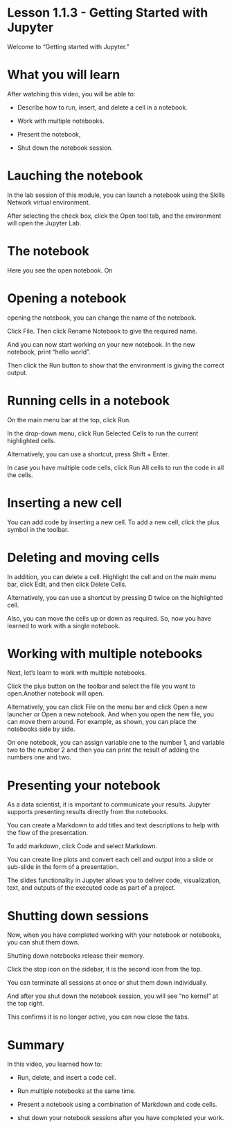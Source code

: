 # Lesson 1.1.3 - Getting Started with Jupyter

Welcome to “Getting started with Jupyter.” 

# What you will learn

After watching this video, you will be able to:

- Describe how to run, insert, and delete a cell in a notebook. 

- Work with multiple notebooks. 
- Present the notebook, 
- Shut down the notebook session. 

# Lauching the notebook

In the lab session of this module, you can launch a notebook using the Skills Network virtual environment. 

After selecting the check box, click the Open tool tab, and the environment will open the Jupyter Lab.

# The notebook

Here you see the open notebook. On 

# Opening a notebook

opening the notebook, you can change the name of the notebook. 

Click File. Then click Rename Notebook to give the required name.

And you can now start working on your new notebook. In the new notebook, print “hello world”.

Then click the Run button to show that the environment is giving the correct output.

# Running cells in a notebook

On the main menu bar at the top, click Run. 

In the drop-down menu, click Run Selected Cells to run the current highlighted cells. 

Alternatively, you can use a shortcut, press Shift + Enter. 

In case you have multiple code cells, click Run All cells to run the code in all the cells. 

# Inserting a new cell

You can add code by inserting a new cell. To add a new cell, click the plus symbol in the toolbar. 

# Deleting and moving cells

In addition, you can delete a cell. Highlight the cell and on the main menu bar, click Edit, and then click Delete Cells. 

Alternatively, you can use a shortcut by pressing D twice on the highlighted cell. 

Also, you can move the cells up or down as required. So, now you have learned to work with a single notebook. 

# Working with multiple notebooks

Next, let’s learn to work with multiple notebooks. 

Click the plus button on the toolbar and select the file you want to open.Another notebook will open. 

Alternatively, you can click File on the menu bar and click Open a new launcher or Open a new notebook. And when you open the new file, you can move them around. For example, as shown, you can place the notebooks side by side. 

On one notebook, you can assign variable one to the number 1, and variable two to the number 2 and then you can print the result of adding the numbers one and two.

# Presenting your notebook

As a data scientist, it is important to communicate your results. Jupyter supports presenting results directly from the notebooks. 

You can create a Markdown to add titles and text descriptions to help with the flow of the presentation.

To add markdown, click Code and select Markdown.

You can create line plots and convert each cell and output into a slide or sub-slide in the form of a presentation.

The slides functionality in Jupyter allows you to deliver code, visualization, text, and outputs of the executed code as part of a project.

# Shutting down sessions

Now, when you have completed working with your notebook or notebooks, you can shut them down. 

Shutting down notebooks release their memory. 

Click the stop icon on the sidebar, it is the second icon from the top. 

You can terminate all sessions at once or shut them down individually. 

And after you shut down the notebook session, you will see “no kernel” at the top right. 

This confirms it is no longer active, you can now close the tabs.

# Summary

In this video, you learned how to: 
- Run, delete, and insert a code cell. 

- Run multiple notebooks at the same time. 
- Present a notebook using a combination of Markdown and code cells. 
- shut down your notebook sessions after you have completed your work.
